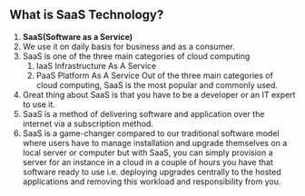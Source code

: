 ## What is SaaS Technology?

1. **SaaS(Software as a Service)**
2. We use it on daily basis for business and as a consumer.
3. SaaS is one of the three main categories of cloud computing 
   1. IaaS  Infrastructure As A Service
   2. PaaS Platform As A Service 
   Out of the three main categories of cloud computing, SaaS is the most popular and commonly used.
4. Great thing about SaaS is that you have to be a developer or an IT expert to use it.
5. SaaS is a method of delivering software and application over the internet via a subscription method.
6. SaaS is a game-changer compared to our traditional software model where users have to manage installation and upgrade themselves on a local server or computer but with SaaS, you can simply provision a server for an instance in a cloud in a couple of hours you have that software ready to use i.e. deploying upgrades centrally to the hosted applications and removing this workload and responsibility from you.